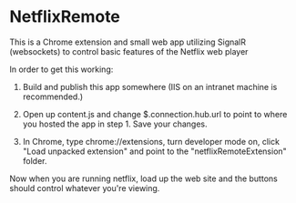 # NetflixRemote
This is a Chrome extension and small web app utilizing SignalR (websockets) to control basic features of the Netflix web player

In order to get this working:

1) Build and publish this app somewhere (IIS on an intranet machine is recommended.)

2) Open up content.js and change $.connection.hub.url to point to where you hosted the app in step 1. Save your changes.

3) In Chrome, type chrome://extensions, turn developer mode on, click "Load unpacked extension" and point to the "netflixRemoteExtension" folder.

Now when you are running netflix, load up the web site and the buttons should control whatever you're viewing.
